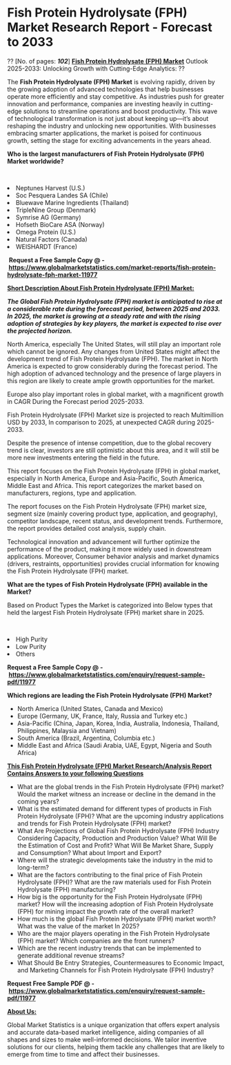 <H1>Fish Protein Hydrolysate (FPH) Market Research Report - Forecast to 2033</H1><p>?? [No. of pages:&nbsp;<strong><em>102</em></strong>]&nbsp;<strong><a href="https://www.globalmarketstatistics.com/market-reports/fish-protein-hydrolysate-fph-market-11977">Fish Protein Hydrolysate (FPH)&nbsp;Market</a></strong>&nbsp;Outlook 2025-2033: Unlocking Growth with Cutting-Edge Analytics: ??</p><p>The <strong>Fish Protein Hydrolysate (FPH) Market</strong> is evolving rapidly, driven by the growing adoption of advanced technologies that help businesses operate more efficiently and stay competitive. As industries push for greater innovation and performance, companies are investing heavily in cutting-edge solutions to streamline operations and boost productivity. This wave of technological transformation is not just about keeping up&mdash;it&rsquo;s about reshaping the industry and unlocking new opportunities. With businesses embracing smarter applications, the market is poised for continuous growth, setting the stage for exciting advancements in the years ahead.</p><p><strong>Who is the largest manufacturers of Fish Protein Hydrolysate (FPH) Market worldwide?</strong></p><p>&nbsp;<li>Neptunes Harvest (U.S.)<li> Soc Pesquera Landes SA (Chile)<li> Bluewave Marine Ingredients (Thailand)<li> TripleNine Group (Denmark)<li> Symrise AG (Germany)<li> Hofseth BioCare ASA (Norway)<li> Omega Protein (U.S.)<li> Natural Factors (Canada)<li> WEISHARDT (France)</p><p>&nbsp;<strong>Request a Free Sample Copy @ -&nbsp;<a href="https://www.globalmarketstatistics.com/market-reports/fish-protein-hydrolysate-fph-market-11977">https://www.globalmarketstatistics.com/market-reports/fish-protein-hydrolysate-fph-market-11977</a></strong></p><p><strong><u>Short Description About Fish Protein Hydrolysate (FPH) Market:</u></strong></p><p><strong><em>The Global Fish Protein Hydrolysate (FPH) market is anticipated to rise at a considerable rate during the forecast period, between 2025 and 2033. In 2025, the market is growing at a steady rate and with the rising adoption of strategies by key players, the market is expected to rise over the projected horizon.</em></strong></p><p>North America, especially The United States, will still play an important role which cannot be ignored. Any changes from United States might affect the development trend of Fish Protein Hydrolysate (FPH). The market in North America is expected to grow considerably during the forecast period. The high adoption of advanced technology and the presence of large players in this region are likely to create ample growth opportunities for the market.</p><p>Europe also play important roles in global market, with a magnificent growth in CAGR During the Forecast period 2025-2033.</p><p>Fish Protein Hydrolysate (FPH) Market size is projected to reach Multimillion USD by 2033, In comparison to 2025, at unexpected CAGR during 2025-2033.</p><p>Despite the presence of intense competition, due to the global recovery trend is clear, investors are still optimistic about this area, and it will still be more new investments entering the field in the future.</p><p>This report focuses on the Fish Protein Hydrolysate (FPH) in global market, especially in North America, Europe and Asia-Pacific, South America, Middle East and Africa. This report categorizes the market based on manufacturers, regions, type and application.</p><p>The report focuses on the Fish Protein Hydrolysate (FPH) market size, segment size (mainly covering product type, application, and geography), competitor landscape, recent status, and development trends. Furthermore, the report provides detailed cost analysis, supply chain.</p><p>Technological innovation and advancement will further optimize the performance of the product, making it more widely used in downstream applications. Moreover, Consumer behavior analysis and market dynamics (drivers, restraints, opportunities) provides crucial information for knowing the Fish Protein Hydrolysate (FPH) market.</p><p><strong>What are the types of Fish Protein Hydrolysate (FPH) available in the Market?</strong></p><p>Based on Product Types the Market is categorized into Below types that held the largest Fish Protein Hydrolysate (FPH) market share in 2025.</p><p>&nbsp;<li>High Purity<li> Low Purity<li> Others&nbsp;</p><p><strong>Request a Free Sample Copy @ -&nbsp;<a href="https://www.globalmarketstatistics.com/enquiry/request-sample-pdf/11977">https://www.globalmarketstatistics.com/enquiry/request-sample-pdf/11977</a></strong></p><p><strong>Which regions are leading the Fish Protein Hydrolysate (FPH) Market?</strong></p><ul><li>North America (United States, Canada and Mexico)</li><li>Europe (Germany, UK, France, Italy, Russia and Turkey etc.)</li><li>Asia-Pacific (China, Japan, Korea, India, Australia, Indonesia, Thailand, Philippines, Malaysia and Vietnam)</li><li>South America (Brazil, Argentina, Columbia etc.)</li><li>Middle East and Africa (Saudi Arabia, UAE, Egypt, Nigeria and South Africa)</li></ul><p><strong><u>This Fish Protein Hydrolysate (FPH) Market Research/Analysis Report Contains Answers to your following Questions</u></strong></p><ul><li>What are the global trends in the Fish Protein Hydrolysate (FPH) market? Would the market witness an increase or decline in the demand in the coming years?</li><li>What is the estimated demand for different types of products in Fish Protein Hydrolysate (FPH)? What are the upcoming industry applications and trends for Fish Protein Hydrolysate (FPH) market?</li><li>What Are Projections of Global Fish Protein Hydrolysate (FPH) Industry Considering Capacity, Production and Production Value? What Will Be the Estimation of Cost and Profit? What Will Be Market Share, Supply and Consumption? What about Import and Export?</li><li>Where will the strategic developments take the industry in the mid to long-term?</li><li>What are the factors contributing to the final price of Fish Protein Hydrolysate (FPH)? What are the raw materials used for Fish Protein Hydrolysate (FPH) manufacturing?</li><li>How big is the opportunity for the Fish Protein Hydrolysate (FPH) market? How will the increasing adoption of Fish Protein Hydrolysate (FPH) for mining impact the growth rate of the overall market?</li><li>How much is the global Fish Protein Hydrolysate (FPH) market worth? What was the value of the market In 2025?</li><li>Who are the major players operating in the Fish Protein Hydrolysate (FPH) market? Which companies are the front runners?</li><li>Which are the recent industry trends that can be implemented to generate additional revenue streams?</li><li>What Should Be Entry Strategies, Countermeasures to Economic Impact, and Marketing Channels for Fish Protein Hydrolysate (FPH) Industry?</li></ul><p><strong>Request Free Sample PDF @ -&nbsp;<a href="https://www.globalmarketstatistics.com/enquiry/request-sample-pdf/11977">https://www.globalmarketstatistics.com/enquiry/request-sample-pdf/11977</a></strong></p><p><strong><u>About Us:</u></strong></p><p>Global Market Statistics&nbsp;is a unique organization that offers expert analysis and accurate data-based market intelligence, aiding companies of all shapes and sizes to make well-informed decisions. We tailor inventive solutions for our clients, helping them tackle any challenges that are likely to emerge from time to time and affect their businesses.</p>
